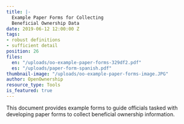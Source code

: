 ```yaml
---
title: |-
  Example Paper Forms for Collecting
  Beneficial Ownership Data
date: 2019-06-12 12:00:00 Z
tags:
- robust definitions
- sufficient detail
position: 26
files:
  en: "/uploads/oo-example-paper-forms-329df2.pdf"
  es: "/uploads/paper-form-spanish.pdf"
thumbnail-image: "/uploads/oo-example-paper-forms-image.JPG"
author: OpenOwnership
resource_type: Tools
is_featured: true
---
```


This document provides example forms to guide officials tasked with developing paper forms to collect beneficial ownership information.
